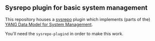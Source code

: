 ## Sysrepo plugin for basic system management

This repository houses a [sysrepo](https://github.com/sysrepo/sysrepo) plugin
which implements (parts of the) [YANG Data Model for System
Management](https://tools.ietf.org/html/rfc7317).

You'll need the ``sysrepo-plugind`` in order to make this work.
